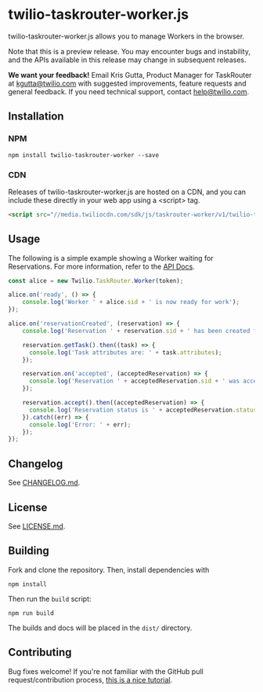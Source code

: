 twilio-taskrouter-worker.js
===============

twilio-taskrouter-worker.js allows you to manage Workers in the browser.

Note that this is a preview release. You may encounter bugs and instability, and
the APIs available in this release may change in subsequent releases.

**We want your feedback!** Email Kris Gutta, Product Manager for TaskRouter
at [kgutta@twilio.com](mailto:kgutta@twilio.com) with suggested
improvements, feature requests and general feedback. If you need technical
support, contact [help@twilio.com](mailto:help@twilio.com).

Installation
------------

### NPM

```
npm install twilio-taskrouter-worker --save
```

### CDN

Releases of twilio-taskrouter-worker.js are hosted on a CDN, and you can include these
directly in your web app using a &lt;script&gt; tag.

```html
<script src="//media.twiliocdn.com/sdk/js/taskrouter-worker/v1/twilio-taskrouter-worker.min.js"></script>
```

Usage
-----

The following is a simple example showing a Worker waiting for Reservations.
For more information, refer to the
[API Docs](//media.twiliocdn.com/sdk/js/taskrouter-worker/v1/docs).

```js
const alice = new Twilio.TaskRouter.Worker(token);

alice.on('ready', () => {
    console.log('Worker ' + alice.sid + ' is now ready for work');
});

alice.on('reservationCreated', (reservation) => {
    console.log('Reservation ' + reservation.sid + ' has been created for ' + alice.sid);

    reservation.getTask().then((task) => {
      console.log('Task attributes are: ' + task.attributes);
    });

    reservation.on('accepted', (acceptedReservation) => {
      console.log('Reservation ' + acceptedReservation.sid + ' was accepted.');
    });

    reservation.accept().then((acceptedReservation) => {
      console.log('Reservation status is ' + acceptedReservation.status);
    }).catch((err) => {
      console.log('Error: ' + err);
    });
});

```

Changelog
---------

See [CHANGELOG.md](https://code.hq.twilio.com/wli/twilio-taskrouter-worker.js/blob/2.0.0-prev/CHANGELOG.md).

License
-------

See [LICENSE.md](https://code.hq.twilio.com/wli/twilio-taskrouter-worker.js/blob/2.0.0-prev/LICENSE.md).

Building
--------

Fork and clone the repository. Then, install dependencies with

```
npm install
```

Then run the `build` script:

```
npm run build
```

The builds and docs will be placed in the `dist/` directory.

Contributing
------------

Bug fixes welcome! If you're not familiar with the GitHub pull
request/contribution process,
[this is a nice tutorial](https://gun.io/blog/how-to-github-fork-branch-and-pull-request/).

